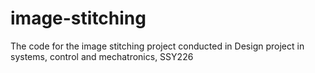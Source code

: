 # image-stitching
The code for the image stitching project conducted in Design project in systems, control and mechatronics, SSY226
